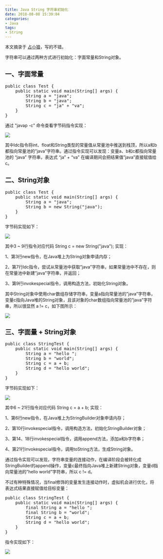 ```yaml
---
title: Java String 字符串初始化
date: 2018-08-08 15:39:04
categories: 
- Java
tags: 
- String
---
```

本文摘录于 [占小狼](https://www.jianshu.com/p/2f209af80f84 "占小狼")，写的不错。

字符串可以通过两种方式进行初始化：字面常量和String对象。

## 一、字面常量 ##
<pre>
public class Test {
    public static void main(String[] args) {
        String a = "java";
        String b = "java";
        String c = "ja" + "va";
    }
}
</pre>

通过 "javap -c" 命令查看字节码指令实现：

![](https://i.imgur.com/765iJZf.png)

其中ldc指令将int、float和String类型的常量值从常量池中推送到栈顶，所以a和b都指向常量池的”java”字符串。通过指令实现可以发现：变量a、b和c都指向常量池的 “java” 字符串，表达式 “ja” + “va” 在编译期间会把结果值”java”直接赋值给c。

## 二、String对象 ##
<pre>
public class Test {
    public static void main(String[] args) {
        String a = "java";
        String b = new String("java");
    }
}
</pre>

字节码实现如下：


![](https://i.imgur.com/vqcQ0kH.png)

其中3 ~ 9行指令对应代码 String c = new String("java"); 实现：

1、第3行new指令，在Java堆上为String对象申请内存；


2、第7行ldc指令，尝试从常量池中获取”java”字符串，如果常量池中不存在，则在常量池中新建”java”字符串，并返回；


3、第9行invokespecial指令，调用构造方法，初始化String对象。


其中String对象中使用char数组存储字符串，变量a指向常量池的”java”字符串，变量c指向Java堆的String对象，且该对象的char数组指向常量池的”java”字符串，所以很显然 a != c，如下图所示：


![](https://i.imgur.com/O0p3MGt.png)

## 三、字面量 + String对象 ##

<pre>
public class StringTest {    
	public static void main(String[] args) {        
		String a = "hello ";        
		String b = "world";        
		String c = a + b;        
		String d = "hello world";
    }
}
</pre>

字节码实现如下：


![](https://i.imgur.com/4QnihVU.png)

其中6 ~ 21行指令对应代码 String c = a + b; 实现：

1、第6行new指令，在Java堆上为StringBuilder对象申请内存；

2、第10行invokespecial指令，调用构造方法，初始化StringBuilder对象；

3、第14、18行invokespecial指令，调用append方法，添加a和b字符串；

4、第21行invokespecial指令，调用toString方法，生成String对象。

通过指令实现可以发现，字符串变量的连接动作，在编译阶段会被转化成StringBuilder的append操作，变量c最终指向Java堆上新建String对象，变量d指向常量池的”hello world”字符串，所以 c != d。

不过有种特殊情况，当final修饰的变量发生连接动作时，虚拟机会进行优化，将表达式结果直接赋值给目标变量：
<pre>
public class StringTest {    
	public static void main(String[] args) {        
		final String a = "hello ";        
		final String b = "world";        
		String c = a + b;        
		String d = "hello world";    
	}
}
</pre>
指令实现如下：

![](https://i.imgur.com/ouuccN5.png)